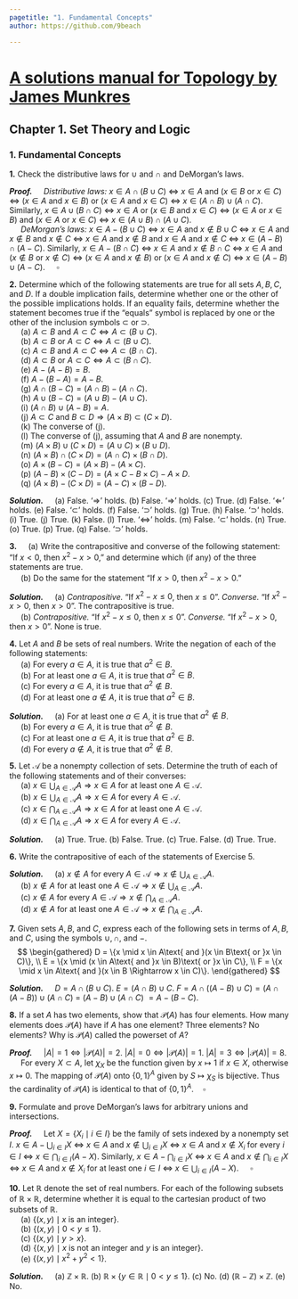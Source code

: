 ```yaml
---
pagetitle: "1. Fundamental Concepts"
author: https://github.com/9beach

---
```


# [A solutions manual for Topology by James Munkres](README.md)
## Chapter 1. Set Theory and Logic
### 1. Fundamental Concepts

**1\.** Check the distributive laws for $\cup$ and $\cap$ and DeMorgan’s laws.

**_Proof._**&nbsp;$\quad$_Distributive laws:_ $x\in A\cap(B\cup C)$
$\Leftrightarrow$ $x\in A$ and ($x\in B$ or $x\in C$)
$\Leftrightarrow$ ($x\in A$ and $x\in B$) or ($x\in A$ and $x\in C$)
$\Leftrightarrow$ $x\in (A\cap B)\cup (A\cap C)$. Similarly,
$x\in A\cup(B\cap C)$ $\Leftrightarrow$ $x\in A$ or ($x\in B$ and $x\in C$)
$\Leftrightarrow$ ($x\in A$ or $x\in B$) and ($x\in A$ or $x\in C$)
$\Leftrightarrow$ $x\in(A\cup B)\cap(A\cup C)$.
\
&nbsp;$\quad$_DeMorgan’s laws:_ $x\in A-(B\cup C)$ $\Leftrightarrow$ $x\in A$
and $x\notin B\cup C$
$\Leftrightarrow$ $x\in A$ and $x\notin B$ and $x\notin C$
$\Leftrightarrow$ $x\in A$ and $x\notin B$ and $x\in A$ and $x\notin C$
$\Leftrightarrow$ $x\in (A-B)\cap(A-C)$.
Similarly, $x\in A-(B\cap C)$ $\Leftrightarrow$ $x\in A$ and $x\notin B\cap C$
$\Leftrightarrow$ $x\in A$ and ($x\notin B$ or $x\notin C$)
$\Leftrightarrow$ ($x\in A$ and $x\notin B$) or ($x\in A$ and $x\notin C$)
$\Leftrightarrow$ $x\in (A-B)\cup(A-C)$.
$\quad\square$

**2\.** Determine which of the following statements are true for all sets
$A, B, C$, and $D$. If a double implication fails, determine whether one or
the other of the possible implications holds. If an equality fails, determine
whether the statement becomes true if the “equals” symbol is replaced by one
or the other of the inclusion symbols $\subset$ or $\supset$.
\
&nbsp;$\quad$(a) $A\subset B$ and $A\subset C\Leftrightarrow A\subset
(B\cup C)$.
\
&nbsp;$\quad$(b) $A\subset B$ or $A\subset C\Leftrightarrow A\subset
(B\cup C)$.
\
&nbsp;$\quad$(c\) $A\subset B$ and $A\subset C\Leftrightarrow A\subset
(B\cap C)$.
\
&nbsp;$\quad$(d) $A\subset B$ or $A\subset C\Leftrightarrow A\subset
(B\cap C)$.
\
&nbsp;$\quad$(e) $A-(A-B)=B$.
\
&nbsp;$\quad$(f) $A-(B-A)=A-B$.
\
&nbsp;$\quad$(g) $A\cap (B-C)=(A\cap B)-(A\cap C)$.
\
&nbsp;$\quad$(h) $A\cup (B-C)=(A\cup B)-(A\cup C)$.
\
&nbsp;$\quad$(i) $(A\cap B)\cup (A-B)=A$.
\
&nbsp;$\quad$(j) $A\subset C$ and $B\subset D\Rightarrow (A\times B)\subset
(C\times D)$.
\
&nbsp;$\quad$(k) The converse of (j).
\
&nbsp;$\quad$(l) The converse of (j), assuming that $A$ and $B$ are nonempty.
\
&nbsp;$\quad$(m) $(A\times B)\cup (C\times D)=(A\cup C)\times (B\cup D)$.
\
&nbsp;$\quad$(n) $(A\times B)\cap (C\times D)=(A\cap C)\times (B\cap D)$.
\
&nbsp;$\quad$(o) $A\times (B-C)=(A\times B)-(A\times C)$.
\
&nbsp;$\quad$(p\) $(A-B)\times (C-D)=(A\times C-B\times C)-A\times D$.
\
&nbsp;$\quad$(q) $(A\times B)-(C\times D)=(A-C)\times (B-D)$.

**_Solution._**&nbsp;$\quad$(a) False. ‘$\Rightarrow$’ holds. (b) False.
‘$\Rightarrow$’ holds. (c\) True.
(d) False. ‘$\Leftarrow$’ holds. (e) False. ‘$\subset$’ holds.
(f) False. ‘$\supset$’ holds. (g) True. (h) False. ‘$\supset$’ holds.
(i) True. (j) True. (k) False. (l) True. ‘$\Leftrightarrow$’ holds.
(m) False. ‘$\subset$’ holds. (n) True. (o) True. (p\) True. (q) False.
‘$\supset$’ holds.

**3\.**&nbsp;$\quad$(a) Write the contrapositive and converse of the following
statement: “If $x < 0$, then $x^2 - x > 0$,” and determine which (if any) of
the three statements are true.
\
&nbsp;$\quad$(b) Do the same for the statement “If $x >0$, then $x^2 -x >0$.”

**_Solution._**&nbsp;$\quad$(a) _Contrapositive._
“If $x^2 - x\le 0$, then $x\le 0$”. _Converse._ “If $x^2 -x >0$, then $x >0$”.
The contrapositive is true.
\
&nbsp;$\quad$(b) _Contrapositive._ “If $x^2 -x\le 0$, then $x\le 0$”.
_Converse._ “If $x^2 -x >0$, then $x >0$”. None is true.

**4\.** Let $A$ and $B$ be sets of real numbers. Write the negation of each of
the following statements:
\
&nbsp;$\quad$(a) For every $a \in A$, it is true that $a^2 \in B$.
\
&nbsp;$\quad$(b) For at least one $a \in A$, it is true that $a^2 \in B$.
\
&nbsp;$\quad$(c\) For every $a \in A$, it is true that $a^2 \notin B$.
\
&nbsp;$\quad$(d) For at least one $a \notin A$, it is true that $a^2 \in B$.

**_Solution._**&nbsp;$\quad$(a) For at least one $a \in A$, it is true that
$a^2 \notin B$.
\
&nbsp;$\quad$(b\) For every $a \in A$, it is true that $a^2 \notin B$.
\
&nbsp;$\quad$(c\) For at least one $a \in A$, it is true that $a^2 \in B$.
\
&nbsp;$\quad$(d) For every $a \notin A$, it is true that $a^2 \notin B$.

**5\.** Let $\mathcal{A}$ be a nonempty collection of sets. Determine the
truth of each of the following statements and of their converses:
\
&nbsp;$\quad$(a) $x\in \bigcup_{A\in \mathcal{A}}A\Rightarrow x\in A$ for at
least one $A\in \mathcal{A}$.
\
&nbsp;$\quad$(b) $x\in \bigcup_{A\in \mathcal{A}}A\Rightarrow x\in A$ for
every $A\in \mathcal{A}$.
\
&nbsp;$\quad$(c\) $x\in \bigcap_{A\in \mathcal{A}}A\Rightarrow x\in A$ for
at least one $A\in \mathcal{A}$.
\
&nbsp;$\quad$(d) $x\in \bigcap_{A\in \mathcal{A}}A\Rightarrow x\in A$ for
every $A\in \mathcal{A}$.

**_Solution._**&nbsp;$\quad$(a) True. True. (b) False. True. (c\) True. False.
(d) True. True.

**6\.** Write the contrapositive of each of the statements of Exercise 5.

**_Solution._**&nbsp;$\quad$(a) $x\notin A$ for every $A\in \mathcal{A}
\Rightarrow x\notin \bigcup_{A\in \mathcal{A}}A$.
\
&nbsp;$\quad$(b) $x\notin A$ for at least one $A\in \mathcal{A}
\Rightarrow x\notin \bigcup_{A\in \mathcal{A}}A$.
\
&nbsp;$\quad$(c\) $x\notin A$ for every $A\in \mathcal{A}
\Rightarrow x\notin \bigcap_{A\in \mathcal{A}}A$.
\
&nbsp;$\quad$(d) $x\notin A$ for at least one $A\in \mathcal{A}
\Rightarrow x\notin \bigcap_{A\in \mathcal{A}}A$.

**7\.** Given sets $A, B$, and $C$, express each of the following sets in
terms of $A, B$, and $C$, using the symbols $\cup, \cap$, and $-$.
$$
\begin{gathered}
D = \{x \mid x \in A\text{ and }(x \in B\text{ or }x \in C)\}, \\
E = \{x \mid (x \in A\text{ and }x \in B)\text{ or }x \in C\}, \\
F = \{x \mid x \in A\text{ and }(x \in B \Rightarrow x \in C)\}.
\end{gathered}
$$

**_Solution._**&nbsp;$\quad$$D=A\cap(B\cup C)$. $E=(A\cap B)\cup C$.
$F=A\cap((A-B)\cup C)=(A\cap(A-B))\cup(A\cap C)$ $=$ $(A-B)\cup(A\cap C)$
$=A-(B-C)$.

**8\.** If a set $A$ has two elements, show that $\mathcal{P}(A)$ has four
elements. How many elements does $\mathcal{P}(A)$ have if $A$ has one element?
Three elements? No elements? Why is $\mathcal{P}(A)$ called the powerset of
$A$?

**_Proof._**&nbsp;$\quad$$|A|=1\Leftrightarrow |\mathcal{P}(A)|=2$.
$|A|=0\Leftrightarrow |\mathcal{P}(A)|=1$.
$|A|=3\Leftrightarrow |\mathcal{P}(A)|=8$.
\
&nbsp;$\quad$For every $X\subset A$, let $\chi_X$ be
the function given by $x\mapsto 1$ if $x\in X$,
otherwise $x\mapsto 0$. The mapping of $\mathcal{P}(A)$ onto $\{0,1\}^A$ given by
$S\mapsto \chi_S$ is bijective. Thus the cardinality of $\mathcal{P}(A)$
is identical to that of $\{0,1\}^A$.$\quad\square$

**9\.** Formulate and prove DeMorgan’s laws for arbitrary unions and
intersections.

**_Proof._**&nbsp;$\quad$Let $X=\{X_i\mid i\in I\}$ be the family of
sets indexed by a nonempty set $I$.
$x\in A-\bigcup_{i\in I} X$ $\Leftrightarrow$ $x\in A$ and $x\notin
\bigcup_{i\in I} X$ $\Leftrightarrow$ $x\in A$ and $x\notin X_i$
for every $i\in I$ $\Leftrightarrow$ $x\in \bigcap_{i\in I}(A-X)$.
Similarly, $x\in A-\bigcap_{i\in I} X$ $\Leftrightarrow$ $x\in A$ and $x\notin
\bigcap_{i\in I} X$ $\Leftrightarrow$ $x\in A$ and $x\notin X_i$ for at least one
$i\in I$ $\Leftrightarrow$ $x\in \bigcup_{i\in I}(A-X)$.
$\quad\square$

**10\.** Let $\mathbb{R}$ denote the set of real numbers. For each of the
following subsets of $\mathbb{R}\times \mathbb{R}$, determine whether it is
equal to the cartesian product of two subsets of $\mathbb{R}$.
\
&nbsp;$\quad$(a) $\{(x, y) \mid x\text{ is an integer}\}$.
\
&nbsp;$\quad$(b) $\{(x,y)\mid 0<y\le 1\}$.
\
&nbsp;$\quad$(c\) $\{(x,y)\mid y>x\}$.
\
&nbsp;$\quad$(d) $\{(x, y)\mid x \text{ is not an integer and } y \text{ is
an integer}\}$.
\
&nbsp;$\quad$(e) $\{(x,y)\mid x^2+y^2<1\}$.

**_Solution._**&nbsp;$\quad$(a) $\mathbb{Z}\times\mathbb{R}$.
(b) $\mathbb{R}\times\{y\in\mathbb{R}\mid 0<y\le 1\}$.
(c\) No. (d) $(\mathbb{R}-\mathbb{Z})\times\mathbb{Z}$. (e) No.
